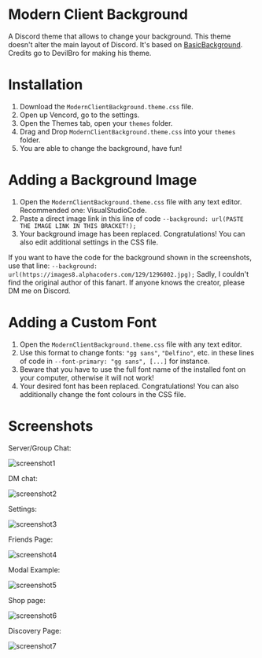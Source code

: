 # Modern Client Background
A Discord theme that allows to change your background. 
This theme doesn't alter the main layout of Discord. 
It's based on [BasicBackground](https://github.com/mwittrien/BetterDiscordAddons/tree/master/Themes/BasicBackground).
Credits go to DevilBro for making his theme.

# Installation
1. Download the `ModernClientBackground.theme.css` file.
2. Open up Vencord, go to the settings.
3. Open the Themes tab, open your `themes` folder.
4. Drag and Drop `ModernClientBackground.theme.css` into your `themes` folder.
5. You are able to change the background, have fun!

# Adding a Background Image
1. Open the `ModernClientBackground.theme.css` file with any text editor. Recommended one: VisualStudioCode.
2. Paste a direct image link in this line of code `--background: url(PASTE THE IMAGE LINK IN THIS BRACKET!);`
3. Your background image has been replaced. Congratulations! You can also edit additional settings in the CSS file.

If you want to have the code for the background shown in the screenshots, use that line: 
`--background: url(https://images8.alphacoders.com/129/1296002.jpg);` 
Sadly, I couldn't find the original author of this fanart. If anyone knows the creator, please DM me on Discord.

# Adding a Custom Font
1. Open the `ModernClientBackground.theme.css` file with any text editor.
2. Use this format to change fonts: `"gg sans"`, `"Delfino"`, etc. in these lines of code in `--font-primary: "gg sans", [...]` for instance.
3. Beware that you have to use the full font name of the installed font on your computer, otherwise it will not work!
4. Your desired font has been replaced. Congratulations! You can also additionally change the font colours in the CSS file.

# Screenshots
Server/Group Chat:

![screenshot1](https://github.com/Vadenimo2k21/ModernClientBackground/blob/main/screenshots/screenshotServer.png)

DM chat:

![screenshot2](https://github.com/Vadenimo2k21/ModernClientBackground/blob/main/screenshots/screenshotDM.png)

Settings:

![screenshot3](https://github.com/Vadenimo2k21/ModernClientBackground/blob/main/screenshots/screenshotSettings.png)

Friends Page:

![screenshot4](https://github.com/Vadenimo2k21/ModernClientBackground/blob/main/screenshots/screenshotFriends.png)

Modal Example:

![screenshot5](https://github.com/Vadenimo2k21/ModernClientBackground/blob/main/screenshots/screenshotModal.png)

Shop page:

![screenshot6](https://github.com/Vadenimo2k21/ModernClientBackground/blob/main/screenshots/screenshotShop.png)

Discovery Page:

![screenshot7](https://github.com/Vadenimo2k21/ModernClientBackground/blob/main/screenshots/screenshotDiscovery.png)
